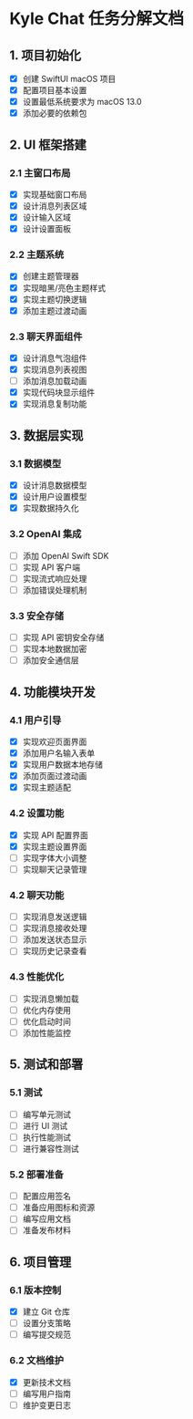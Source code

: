 # Kyle Chat 任务分解文档

## 1. 项目初始化
- [x] 创建 SwiftUI macOS 项目
- [x] 配置项目基本设置
- [x] 设置最低系统要求为 macOS 13.0
- [x] 添加必要的依赖包

## 2. UI 框架搭建

### 2.1 主窗口布局
- [x] 实现基础窗口布局
- [x] 设计消息列表区域
- [x] 设计输入区域
- [x] 设计设置面板

### 2.2 主题系统
- [x] 创建主题管理器
- [x] 实现暗黑/亮色主题样式
- [x] 实现主题切换逻辑
- [x] 添加主题过渡动画

### 2.3 聊天界面组件
- [x] 设计消息气泡组件
- [x] 实现消息列表视图
- [ ] 添加消息加载动画
- [x] 实现代码块显示组件
- [x] 实现消息复制功能

## 3. 数据层实现

### 3.1 数据模型
- [x] 设计消息数据模型
- [x] 设计用户设置模型
- [x] 实现数据持久化

### 3.2 OpenAI 集成
- [ ] 添加 OpenAI Swift SDK
- [ ] 实现 API 客户端
- [ ] 实现流式响应处理
- [ ] 添加错误处理机制

### 3.3 安全存储
- [ ] 实现 API 密钥安全存储
- [ ] 实现本地数据加密
- [ ] 添加安全通信层

## 4. 功能模块开发

### 4.1 用户引导
- [x] 实现欢迎页面界面
- [x] 添加用户名输入表单
- [x] 实现用户数据本地存储
- [x] 添加页面过渡动画
- [x] 实现主题适配

### 4.2 设置功能
- [x] 实现 API 配置界面
- [x] 实现主题设置界面
- [ ] 实现字体大小调整
- [ ] 实现聊天记录管理

### 4.2 聊天功能
- [ ] 实现消息发送逻辑
- [ ] 实现消息接收处理
- [ ] 添加发送状态显示
- [ ] 实现历史记录查看

### 4.3 性能优化
- [ ] 实现消息懒加载
- [ ] 优化内存使用
- [ ] 优化启动时间
- [ ] 添加性能监控

## 5. 测试和部署

### 5.1 测试
- [ ] 编写单元测试
- [ ] 进行 UI 测试
- [ ] 执行性能测试
- [ ] 进行兼容性测试

### 5.2 部署准备
- [ ] 配置应用签名
- [ ] 准备应用图标和资源
- [ ] 编写应用文档
- [ ] 准备发布材料

## 6. 项目管理

### 6.1 版本控制
- [x] 建立 Git 仓库
- [ ] 设置分支策略
- [ ] 编写提交规范

### 6.2 文档维护
- [x] 更新技术文档
- [ ] 编写用户指南
- [ ] 维护变更日志